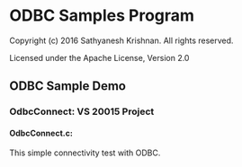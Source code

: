 # ODBC Samples Program
Copyright (c) 2016 Sathyanesh Krishnan. All rights reserved.

Licensed under the Apache License, Version 2.0



## ODBC Sample Demo

### OdbcConnect: VS 20015 Project

#### OdbcConnect.c: 

This simple connectivity test with ODBC.









